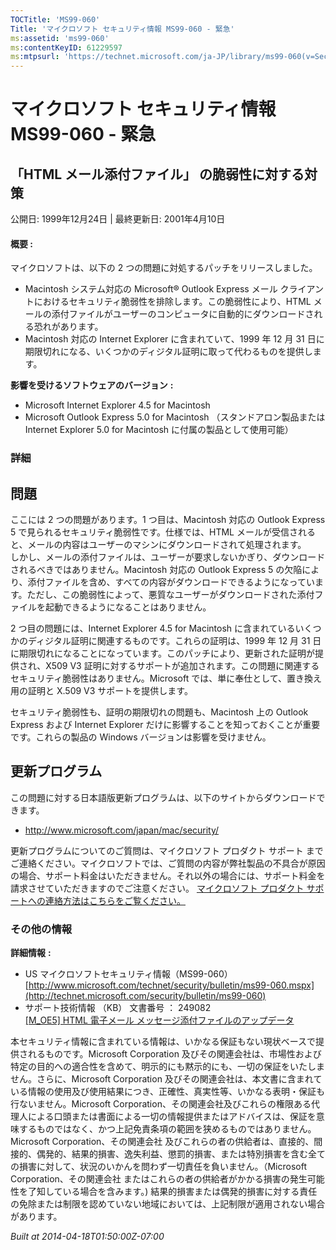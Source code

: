 ```yaml
---
TOCTitle: 'MS99-060'
Title: 'マイクロソフト セキュリティ情報 MS99-060 - 緊急'
ms:assetid: 'ms99-060'
ms:contentKeyID: 61229597
ms:mtpsurl: 'https://technet.microsoft.com/ja-JP/library/ms99-060(v=Security.10)'
---
```


マイクロソフト セキュリティ情報 MS99-060 - 緊急
===============================================

「HTML メール添付ファイル」 の脆弱性に対する対策
------------------------------------------------

公開日: 1999年12月24日 | 最終更新日: 2001年4月10日

#### 概要 :

マイクロソフトは、以下の 2 つの問題に対処するパッチをリリースしました。

-   Macintosh システム対応の Microsoft® Outlook Express メール クライアントにおけるセキュリティ脆弱性を排除します。この脆弱性により、HTML メールの添付ファイルがユーザーのコンピュータに自動的にダウンロードされる恐れがあります。
-   Macintosh 対応の Internet Explorer に含まれていて、1999 年 12 月 31 日に期限切れになる、いくつかのディジタル証明に取って代わるものを提供します。

**影響を受けるソフトウェアのバージョン** **:**

-   Microsoft Internet Explorer 4.5 for Macintosh
-   Microsoft Outlook Express 5.0 for Macintosh （スタンドアロン製品または Internet Explorer 5.0 for Macintosh に付属の製品として使用可能）

### 詳細

問題
----

<span></span>
ここには 2 つの問題があります。1 つ目は、Macintosh 対応の Outlook Express 5 で見られるセキュリティ脆弱性です。仕様では、HTML メールが受信されると、メールの内容はユーザーのマシンにダウンロードされて処理されます。  
しかし、メールの添付ファイルは、ユーザーが要求しないかぎり、ダウンロードされるべきではありません。Macintosh 対応の Outlook Express 5 の欠陥により、添付ファイルを含め、すべての内容がダウンロードできるようになっています。ただし、この脆弱性によって、悪質なユーザーがダウンロードされた添付ファイルを起動できるようになることはありません。

2 つ目の問題には、Internet Explorer 4.5 for Macintosh に含まれているいくつかのディジタル証明に関連するものです。これらの証明は、1999 年 12 月 31 日に期限切れになることになっています。このパッチにより、更新された証明が提供され、X509 V3 証明に対するサポートが追加されます。この問題に関連するセキュリティ脆弱性はありません。Microsoft では、単に奉仕として、置き換え用の証明と X.509 V3 サポートを提供します。

セキュリティ脆弱性も、証明の期限切れの問題も、Macintosh 上の Outlook Express および Internet Explorer だけに影響することを知っておくことが重要です。これらの製品の Windows バージョンは影響を受けません。

更新プログラム
--------------

<span></span>
この問題に対する日本語版更新プログラムは、以下のサイトからダウンロードできます。

-   <http://www.microsoft.com/japan/mac/security/>

更新プログラムについてのご質問は、マイクロソフト プロダクト サポート までご連絡ください。マイクロソフトでは、ご質問の内容が弊社製品の不具合が原因の場合、サポート料金はいただきません。それ以外の場合には、サポート料金を請求させていただきますのでご注意ください。
[マイクロソフト プロダクト サポートへの連絡方法はこちらをご覧ください。](http://www.microsoft.com/japan/security/support/patchqa.mspx)

### その他の情報

**詳細情報** **:**

-   US マイクロソフトセキュリティ情報（MS99-060）  
    [http://www.microsoft.com/technet/security/bulletin/ms99-060.mspx](http://technet.microsoft.com/security/bulletin/ms99-060)
-   サポート技術情報 （KB） 文書番号 ： 249082  
    [\[M\_OE5\] HTML 電子メール メッセージ添付ファイルのアップデータ](http://support.microsoft.com/kb/249082)

本セキュリティ情報に含まれている情報は、いかなる保証もない現状ベースで提供されるものです。Microsoft Corporation 及びその関連会社は、市場性および特定の目的への適合性を含めて、明示的にも黙示的にも、一切の保証をいたしません。さらに、Microsoft Corporation 及びその関連会社は、本文書に含まれている情報の使用及び使用結果につき、正確性、真実性等、いかなる表明・保証も行ないません。Microsoft Corporation、その関連会社及びこれらの権限ある代理人による口頭または書面による一切の情報提供またはアドバイスは、保証を意味するものではなく、かつ上記免責条項の範囲を狭めるものではありません。Microsoft Corporation、その関連会社 及びこれらの者の供給者は、直接的、間接的、偶発的、結果的損害、逸失利益、懲罰的損害、または特別損害を含む全ての損害に対して、状況のいかんを問わず一切責任を負いません。（Microsoft Corporation、その関連会社 またはこれらの者の供給者がかかる損害の発生可能性を了知している場合を含みます。) 結果的損害または偶発的損害に対する責任の免除または制限を認めていない地域においては、上記制限が適用されない場合があります。  

*Built at 2014-04-18T01:50:00Z-07:00*